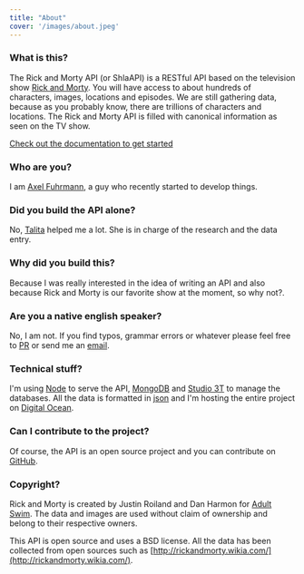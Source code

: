 ```yaml
---
title: "About"
cover: '/images/about.jpeg'
---
```


### What is this?
The Rick and Morty API (or ShlaAPI) is a RESTful API based on the television show [Rick and Morty](https://www.adultswim.com/videos/rick-and-morty). You will have access to about hundreds of characters, images, locations and episodes. We are still gathering data, because as you probably know, there are trillions of characters and locations. The Rick and Morty API is filled with canonical information as seen on the TV show.

[Check out the documentation to get started](/documentation)

### Who are you?
I am [Axel Fuhrmann](https://axelfuhrmann.com/), a guy who recently started to develop things.

### Did you build the API alone?
No, [Talita](https://talitatraveler.wordpress.com/) helped me a lot. She is in charge of the research and the data entry.

### Why did you build this?
Because I was really interested in the idea of writing an API and also because Rick and Morty is our favorite show at the moment, so why not?.

### Are you a native english speaker?
No, I am not. If you find typos, grammar errors or whatever please feel free to [PR](https://github.com/afuh/rick-and-morty-api-site) or send me an [email](mailto:axelfuh@gmail.com).

### Technical stuff?
I'm using [Node](https://nodejs.org) to serve the API, [MongoDB](https://www.mongodb.com/) and [Studio 3T](https://studio3t.com/) to manage the databases. All the data is formatted in [json](http://json.org/) and I'm hosting the entire project on [Digital Ocean](https://m.do.co/c/2736d3ffe622).

### Can I contribute to the project?
Of course, the API is an open source project and you can contribute on [GitHub](https://github.com/afuh/rick-and-morty-api).

### Copyright?
Rick and Morty is created by Justin Roiland and Dan Harmon for [Adult Swim](https://www.adultswim.com). The data and images are used without claim of ownership and belong to their respective owners.

This API is open source and uses a BSD license. All the data has been collected from open sources such as [http://rickandmorty.wikia.com/](http://rickandmorty.wikia.com/).

